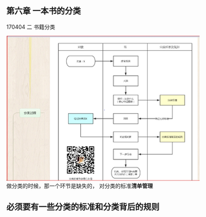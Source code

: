 ## 第六章 一本书的分类
170404 二
书籍分类

![](./_image/2017-04-04-20-59-19.jpg)
 做分类的时候，那一个环节是缺失的，
对分类的标准**清单管理**

## 必须要有一些分类的标准和分类背后的规则